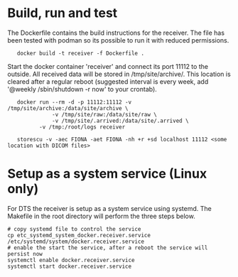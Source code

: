 # Build, run and test

The Dockerfile contains the build instructions for the receiver. The file has been tested with podman so its possible to run it with reduced permissions.

```{bash}
   docker build -t receiver -f Dockerfile .
```

Start the docker container 'receiver' and connect its port 11112 to the outside. All received data will be stored in  /tmp/site/archive/. This location is cleared after a regular reboot (suggested interval is every week, add '@weekly /sbin/shutdown -r now' to your crontab).

```{bash}
   docker run --rm -d -p 11112:11112 -v /tmp/site/archive:/data/site/archive \
              -v /tmp/site/raw:/data/site/raw \
              -v /tmp/site/.arrived:/data/site/.arrived \
	      -v /tmp:/root/logs receiver
```


```{bash}
   storescu -v -aec FIONA -aet FIONA -nh +r +sd localhost 11112 <some location with DICOM files>
```

# Setup as a system service (Linux only)

For DTS the receiver is setup as a system service using systemd. The Makefile in the root directory will perform the three steps below.

```{bash}
# copy systemd file to control the service
cp etc_systemd_system_docker.receiver.service /etc/systemd/system/docker.receiver.service
# enable the start the service, after a reboot the service will persist now
systemctl enable docker.receiver.service
systemctl start docker.receiver.service  
```
